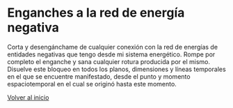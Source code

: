 # Enganches a la red de energía negativa

Corta y desengánchame de cualquier conexión con la red de energías de entidades negativas que tengo desde mi sistema energético. Rompe por completo el enganche y sana cualquier rotura producida por el mismo. Disuelve este bloqueo en todos los planos, dimensiones y líneas temporales en el que se encuentre manifestado, desde el punto y momento espaciotemporal en el cual se originó hasta este momento.

[Volver al inicio](../index.md)
